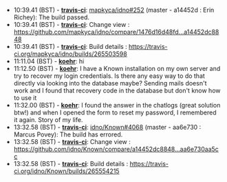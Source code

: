 * <a id="10:39.41">10:39.41 (BST)</a> - __[travis-ci](https://github.com/travis-ci)__: <a href="https://github.com/mapkyca/idno/issues/252">mapkyca/idno#252</a> (master - a14452d : Erin Richey): The build passed.
* <a id="10:39.41">10:39.41 (BST)</a> - __[travis-ci](https://github.com/travis-ci)__: Change view : https://github.com/mapkyca/idno/compare/1476d16d48fd...a14452dc8848
* <a id="10:39.41">10:39.41 (BST)</a> - __[travis-ci](https://github.com/travis-ci)__: Build details : https://travis-ci.org/mapkyca/idno/builds/265503598
* <a id="11:11.04">11:11.04 (BST)</a> - __[koehr](https://github.com/koehr)__: hi
* <a id="11:12.50">11:12.50 (BST)</a> - __[koehr](https://github.com/koehr)__: I have a Known installation on my own server and try to recover my login credentials. Is there any easy way to do that directly via looking into the database maybe? Sending mails doesn't work and I found that recovery code in the database but don't know how to use it
* <a id="11:32.00">11:32.00 (BST)</a> - __[koehr](https://github.com/koehr)__: I found the answer in the chatlogs (great solution btw!) and when I opened the form to reset my password, I remembered it again. Story of my life.
* <a id="13:32.58">13:32.58 (BST)</a> - __[travis-ci](https://github.com/travis-ci)__: <a href="https://github.com/idno/Known/issues/4068">idno/Known#4068</a> (master - aa6e730 : Marcus Povey): The build has errored.
* <a id="13:32.58">13:32.58 (BST)</a> - __[travis-ci](https://github.com/travis-ci)__: Change view : https://github.com/idno/Known/compare/a14452dc8848...aa6e730aa5cc
* <a id="13:32.58">13:32.58 (BST)</a> - __[travis-ci](https://github.com/travis-ci)__: Build details : https://travis-ci.org/idno/Known/builds/265554215
